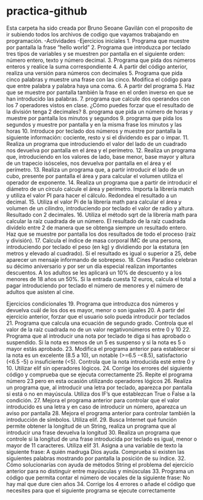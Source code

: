 # practica-github
Esta carpeta ha sido creada por Bruno Seoane Gavilán con el proposito de ir subiendo todos los archivos de codigo que vayamos trabajando en programación.
-Actividades
    -Ejercicios iniciales
        1. Programa que muestre por pantalla la frase “hello world”
        2. Programa que introduzca por teclado tres tipos de variables y se muestren por pantalla en el siguiente orden: número entero, texto y número decimal.
        3. Programa que pida dos números enteros y realice la suma correspondiente
        4. A partir del código anterior, realiza una versión para números con decimales
        5. Programa que pida cinco palabras y muestre una frase con las cinco. Modifica el código 
        para que entre palabra y palabra haya una coma.
        6. A partir del programa 5. Haz que se muestre por pantalla también la frase en el orden 
        inverso en que se han introducido las palabras.
        7. programa que calcule dos operandos con los 7 operadores vistos en clase. ¿Cómo puedes 
        forzar que el resultado de la división tenga 2 decimales?
        8. programa que pida un número de horas y muestre por pantalla los minutos y segundos
        9. programa que pida los segundos y muestre por pantalla y en la misma frase los minutos 
        y las horas
        10. Introduce por teclado dos números y muestre por pantalla la siguiente información: 
        cociente, resto y si el dividendo es par o impar.
        11. Realiza un programa que introduciendo el valor del lado de un cuadrado nos devuelva 
        por pantalla en el área y el perímetro.
        12. Realiza un programa que, introduciendo en los valores de lado, base menor, base mayor 
        y altura de un trapecio isósceles, nos devuelva por pantalla en el área y el perímetro.
        13. Realiza un programa que, a partir introducir el lado de un cubo, presente por pantalla el 
        área y para calcular el volumen utiliza el operador de exponente.
        14. Realiza un programa que a partir de introducir el diámetro de un círculo calcule el área 
        y perímetro. Importa la librería match y utiliza el valor PI para hacer el cálculo. Redondea el 
        resultado a un decimal.
        15. Utiliza el valor Pi de la librería math para calcular el área y volumen de un cilindro, 
        introduciendo por teclado el valor de radio y altura. Resultado con 2 decimales.
        16. Utiliza el método sqrt de la librería math para calcular la raíz cuadrada de un número. El 
        resultado de la raíz cuadrada divídelo entre 2 de manera que se obtenga siempre un 
        resultado entero. Haz que se muestre por pantalla los dos resultados de todo el proceso
        (raíz y división).
        17. Calcula el índice de masa corporal IMC de una persona, introduciendo por teclado el 
        peso (en kg) y dividiendo por la estatura (en metros y elevado al cuadrado). Si el resultado 
        es igual o superior a 25, debe aparecer un mensaje informando de sobrepeso.
        18. Cines Paradiso celebran su décimo aniversario y por ser un día especial realizan 
        importantes descuentos. A los adultos se les aplicará un 10% de descuento y a los menores 
        de 18 años un 50%. Si la entrada cuesta 12 euros, calcula el total a pagar introduciendo por 
        teclado el número de menores y el número de adultos que asisten al cine.

Ejercicios condicionales
    19. Programa que introduzca dos números y devuelva cuál de los dos es mayor, menor o son 
    iguales
    20. A partir del ejercicio anterior, forzar que el usuario solo pueda introducir por teclados 
    21. Programa que calcula una ecuación de segundo grado. Controla que el valor de la raíz 
    cuadrada no de un valor negativonúmeros entre 0 y 10
    22. Programa que al introducir una nota por teclado te diga si has aprobado o suspendido. 
    Si la nota es menos de un 5 es suspenso y si la nota es 5 o mayor estás aprobado.
    23. Modifica el programa anterior para establecer si la nota es un excelente (8.5 a 10), un 
    notable (>=6.5 -<8.5), satisfactorio (<6.5 -5) o insuficiente (<5). Controla que la nota 
    introducida esté entre 0 y 10. Utilizar elif sin operadores lógicos.
    24. Corrige los errores del siguiente código y comprueba que se ejecuta correctamente
    25. Repite el programa número 23 pero en esta ocasión utilizando operadores lógicos
    26. Realiza un programa que, al introducir una letra por teclado, aparezca por pantalla si 
    está o no en mayúscula. Utiliza dos IF’s que establezcan True o False a la condición.
    27. Mejora el programa anterior para controlar que el valor introducido es una letra y en 
    caso de introducir un número, aparezca un aviso por pantalla
    28. Mejora el programa anterior para controlar también la introducción de símbolos. Utiliza 
    elif.
    29. Busca Internet qué función permite obtener la longitud de un String, realiza un programa 
    que al introducir una frase devuelva la longitud
    30. Realiza un programa que controle si la longitud de una frase introducida por teclado es
    igual, menor o mayor de 11 caracteres. Utiliza elif
    31. Asigna a una variable de texto la siguiente frase: A quién madruga Dios ayuda. 
    Comprueba si existen las siguientes palabras mostrando por pantalla la posición de su 
    índice.
    32. Cómo solucionarías con ayuda de métodos String el problema del ejercicio anterior para 
    no distinguir entre mayúsculas y minúsculas
    33. Programa un código que permita contar el número de vocales de la siguiente frase: No 
    hay mal que dure cien años
    34. Corrige los 4 errores o añade el código que necesites para que el siguiente programa se 
    ejecute correctamente






